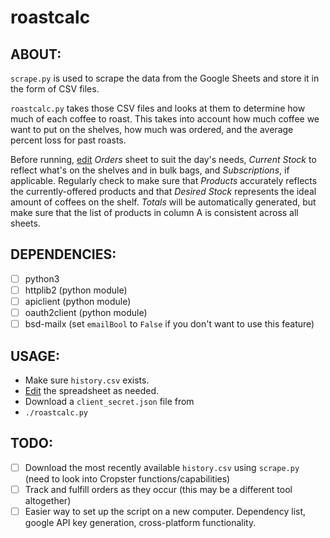 # roastcalc

## ABOUT:
`scrape.py` is used to scrape the data from the Google Sheets and store it in the form of CSV files.

`roastcalc.py` takes those CSV files and looks at them to determine how much of each coffee to roast. This takes into account how much coffee we want to put on the shelves, how much was ordered, and the average percent loss for past roasts.

Before running, [edit](https://docs.google.com/spreadsheets/d/12McXQu2Ap7cRrX8U4Vegjk3zA3pPUd5HTLOp3swbswU/edit?usp=sharing) _Orders_ sheet to suit the day's needs, _Current Stock_ to reflect what's on the shelves and in bulk bags, and _Subscriptions_, if applicable. Regularly check to make sure that _Products_ accurately reflects the currently-offered products and that _Desired Stock_ represents the ideal amount of coffees on the shelf. _Totals_ will be automatically generated, but make sure that the list of products in column A is consistent across all sheets.

## DEPENDENCIES:
- [ ] python3
- [ ] httplib2 (python module)
- [ ] apiclient (python module)
- [ ] oauth2client (python module)
- [ ] bsd-mailx (set `emailBool` to `False` if you don't want to use this feature)

## USAGE:
* Make sure `history.csv` exists.
* [Edit](https://docs.google.com/spreadsheets/d/12McXQu2Ap7cRrX8U4Vegjk3zA3pPUd5HTLOp3swbswU/edit?usp=sharing) the spreadsheet as needed.
* Download a `client_secret.json` file from 
* `./roastcalc.py`

## TODO:
- [ ] Download the most recently available `history.csv` using `scrape.py` (need to look into Cropster functions/capabilities)
- [ ] Track and fulfill orders as they occur (this may be a different tool altogether)
- [ ] Easier way to set up the script on a new computer. Dependency list, google API key generation, cross-platform functionality.

